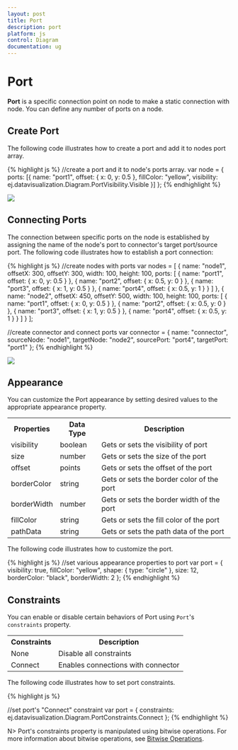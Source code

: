 ```yaml
---
layout: post
title: Port
description: port
platform: js
control: Diagram
documentation: ug
---
```


# Port

**Port** is a specific connection point on node to make a static connection with node. You can define any number of ports on a node. 

## Create Port

The following code illustrates how to create a port and add it to nodes port array.

{% highlight js %}
//create a port and it to node's ports array. 
var node = {
   ports: [{
      name: "port1",
      offset: {
         x: 0,
         y: 0.5
      },
      fillColor: "yellow",
      visibility: ej.datavisualization.Diagram.PortVisibility.Visible
   }]
};
{% endhighlight %}

![]("/js/Diagram/Port_images/Port_img1.png") 

## Connecting Ports

The connection between specific ports on the node is established by assigning the name of the node's port to connector's target port/source port. The following code illustrates how to establish a port connection:

{% highlight js %}
//create nodes with ports
var nodes = [
    {
        name: "node1",
        offsetX: 300,
        offsetY: 300,
        width: 100,
        height: 100,
        ports: [
            { name: "port1", offset: { x: 0, y: 0.5 } },
            { name: "port2", offset: { x: 0.5, y: 0 } },
            { name: "port3", offset: { x: 1, y: 0.5 } },
            { name: "port4", offset: { x: 0.5, y: 1 } }
        ]
    },
    {
        name: "node2",
        offsetX: 450,
        offsetY: 500,
        width: 100,
        height: 100,
        ports: [
            { name: "port1", offset: { x: 0, y: 0.5 } },
            { name: "port2", offset: { x: 0.5, y: 0 } },
            { name: "port3", offset: { x: 1, y: 0.5 } },
            { name: "port4", offset: { x: 0.5, y: 1 } }
        ]
    }
];


//create connector and connect ports
var connector = {
   name: "connector",
   sourceNode: "node1",
   targetNode: "node2",
   sourcePort: "port4",
   targetPort: "port1"
};
{% endhighlight %}

![]("/js/Diagram/Port_images/Port_img2.png") 

## Appearance

You can customize the Port appearance by setting desired values to the appropriate appearance property.

<table>
<tr>
<th>
Properties</th><th>
Data Type</th><th>
Description</th></tr>
<tr>
<td>
visibility</td><td>
boolean</td><td>
Gets or sets the visibility of port</td></tr>
<tr>
<td>
size</td><td>
number</td><td>
Gets or sets the size of the port</td></tr>
<tr>
<td>
offset</td><td>
points</td><td>
Gets or sets the offset of the port</td></tr>
<tr>
<td>
borderColor</td><td>
string</td><td>
Gets or sets the border color of the port</td></tr>
<tr>
<td>
borderWidth</td><td>
number</td><td>
Gets or sets the border width of the port</td></tr>
<tr>
<td>
fillColor</td><td>
string</td><td>
Gets or sets the fill color of the port</td></tr>
<tr>
<td>
pathData</td><td>
string</td><td>
Gets or sets the path data of the port</td></tr>
</table>

The following code illustrates how to customize the port.

{% highlight js %}
//set various appearance properties to port
var port = {
   visibility: true,
   fillColor: "yellow",
   shape: {
      type: "circle"
   },
   size: 12,
   borderColor: "black",
   borderWidth: 2
};
{% endhighlight %}

## Constraints

You can enable or disable certain behaviors of Port using `Port`'s `constraints` property. 

<table>
<tr>
<th>
Constraints</th><th>
Description</th></tr>
<tr>
<td>
None</td><td>
Disable all constraints</td></tr>
<tr>
<td>
Connect</td><td>
Enables connections with connector</td></tr>
</table>

The following code illustrates how to set port constraints.

{% highlight js %}

//set port's "Connect" constraint
var port = {
   constraints: ej.datavisualization.Diagram.PortConstraints.Connect
};
{% endhighlight %}

N>  Port's constraints property is manipulated using bitwise operations. For more information about bitwise operations, see [Bitwise Operations](/js/Diagram/How-To/Bitwise-Operations).
